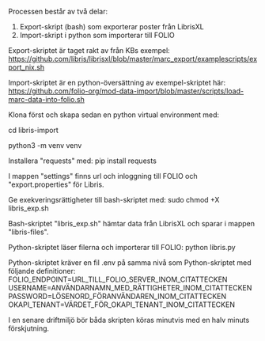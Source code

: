 Processen består av två delar:

1. Export-skript (bash) som exporterar poster från LibrisXL
2. Import-skript i python som importerar till FOLIO

Export-skriptet är taget rakt av från KBs exempel: https://github.com/libris/librisxl/blob/master/marc_export/examplescripts/export_nix.sh

Import-skriptet är en python-översättning av exempel-skriptet här: https://github.com/folio-org/mod-data-import/blob/master/scripts/load-marc-data-into-folio.sh

Klona först och skapa sedan en python virtual environment med:

cd libris-import

python3 -m venv venv

Installera "requests" med:
pip install requests

I mappen "settings" finns url och inloggning till FOLIO och "export.properties" för Libris.

Ge exekveringsrättigheter till bash-skriptet med:
sudo chmod +X libris_exp.sh


Bash-skriptet "libris_exp.sh" hämtar data från LibrisXL och sparar i mappen "libris-files".

Python-skriptet läser filerna och importerar till FOLIO:
python libris.py 

Python-skriptet kräver en fil .env på samma nivå som Python-skriptet med följande definitioner:
FOLIO_ENDPOINT=URL_TILL_FOLIO_SERVER_INOM_CITATTECKEN
USERNAME=ANVÄNDARNAMN_MED_RÄTTIGHETER_INOM_CITATTECKEN
PASSWORD=LÖSENORD_FÖRANVÄNDAREN_INOM_CITATTECKEN
OKAPI_TENANT=VÄRDET_FÖR_OKAPI_TENANT_INOM_CITATTECKEN

I en senare driftmiljö bör båda skripten köras minutvis med en halv minuts förskjutning.
